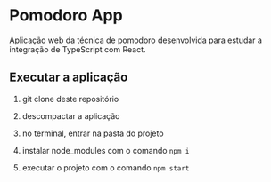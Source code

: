 # Pomodoro App

Aplicação web da técnica de pomodoro desenvolvida para estudar a integração de TypeScript com React.

## Executar a aplicação

1. git clone deste repositório

2. descompactar a aplicação

3. no terminal, entrar na pasta do projeto

4. instalar node_modules com o comando `npm i`

5. executar o projeto com o comando `npm start` 
